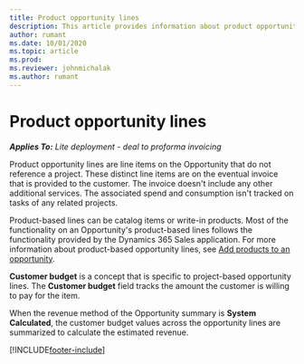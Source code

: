 ```yaml
---
title: Product opportunity lines
description: This article provides information about product opportunity line items in Project Operations.
author: rumant
ms.date: 10/01/2020
ms.topic: article
ms.prod:
ms.reviewer: johnmichalak
ms.author: rumant
---
```


# Product opportunity lines

_**Applies To:** Lite deployment - deal to proforma invoicing_

Product opportunity lines are line items on the Opportunity that do not reference a project. These distinct line items are on the eventual invoice that is provided to the customer. The invoice doesn't include any other additional services. The associated spend and consumption isn't tracked on tasks of any related projects.

Product-based lines can be catalog items or write-in products. Most of the functionality on an Opportunity's product-based lines follows the functionality provided by the Dynamics 365 Sales application. For more information about product-based opportunity lines, see [Add products to an opportunity](/dynamics365/sales-enterprise/add-products-opportunity).

**Customer budget** is a concept that is specific to project-based opportunity lines. The **Customer budget** field tracks the amount the customer is willing to pay for the item.

When the revenue method of the Opportunity summary is **System Calculated**, the customer budget values across the opportunity lines are summarized to calculate the estimated revenue. 



[!INCLUDE[footer-include](../../includes/footer-banner.md)]
